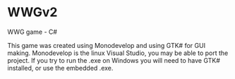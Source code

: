 # WWGv2
WWG game - C#

This game was created using Monodevelop and using GTK# for GUI making. Monodevelop is the linux Visual Studio, you may
be  able to port the project. If you try to run the .exe on Windows you will need to have GTK# installed, or use the
embedded .exe.

